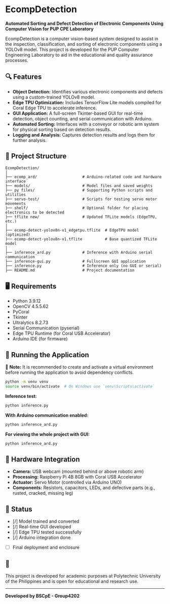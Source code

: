 
# EcompDetection

**Automated Sorting and Defect Detection of Electronic Components Using Computer Vision for PUP CPE Laboratory**

EcompDetection is a computer vision-based system designed to assist in the inspection, classification, and sorting of electronic components using a YOLOv8 model. This project is developed for the PUP Computer Engineering Laboratory to aid in the educational and quality assurance processes.

## 🔍 Features

- **Object Detection:** Identifies various electronic components and defects using a custom-trained YOLOv8 model.
- **Edge TPU Optimization:** Includes TensorFlow Lite models compiled for Coral Edge TPU to accelerate inference.
- **GUI Application:** A full-screen Tkinter-based GUI for real-time detection, object counting, and serial communication with Arduino.
- **Automated Sorting:** Interfaces with a conveyor or robotic arm system for physical sorting based on detection results.
- **Logging and Analysis:** Captures detection results and logs them for further analysis.

## 📁 Project Structure

```
EcompDetection/
│
├── ecomp_ard/                    # Arduino-related code and hardware interface
├── models/                       # Model files and saved weights
├── py files/                     # Supporting Python scripts and utilities
├── servo-test/                   # Scripts for testing servo motor movements
├── shelf/                        # Optional folder for placing electronics to be detected
├── tflite new/                   # Updated TFLite models (EdgeTPU, etc.)
│
├── ecomp-detect-yolov8n-v1_edgetpu.tflite  # EdgeTPU model (optimized)
├── ecomp-detect-yolov8n-v1.tflite          # Base quantized TFLite model
│
├── inference_ard.py              # Inference with Arduino serial communication
├── inference-gui.py              # Fullscreen GUI application
├── inference.py                  # Inference only (no GUI or serial)
├── README.md                     # Project documentation
```

## 🖥️ Requirements

- Python 3.9.12
- OpenCV 4.5.5.62
- PyCoral
- Tkinter
- Ultralytics 8.2.73
- Serial Communication (pyserial)
- Edge TPU Runtime (for Coral USB Accelerator)
- Arduino IDE (for firmware)

## 🚀 Running the Application

📌 **Note:** It is recommended to create and activate a virtual environment before running the application to avoid dependency conflicts.

```bash
python -m venv venv
source venv/bin/activate  # On Windows use `venv\Scripts\activate`
```

**Inference test:**
```bash
python inference.py
```

**With Arduino communication enabled:**
```bash
python inference_ard.py
```

**For viewing the whole project with GUI:**
```bash
python inference_ard.py
```

## 🤖 Hardware Integration

- **Camera:** USB webcam (mounted behind or above robotic arm)
- **Processing:** Raspberry Pi 4B 8GB with Coral USB Accelerator
- **Actuator:** Servo Motor (controlled via Arduino UNO)
- **Components:** Resistors, capacitors, LEDs, and defective parts (e.g., rusted, cracked, missing leg)

## 📌 Status

- [/] Model trained and converted
- [/] Real-time GUI developed
- [/] Edge TPU tested successfully
- [/] Arduino integration done
- [ ] Final deployment and enclosure

## 📜

This project is developed for academic purposes at Polytechnic University of the Philippines and is open for educational and research use.

---

**Developed by BSCpE - Group4202**
